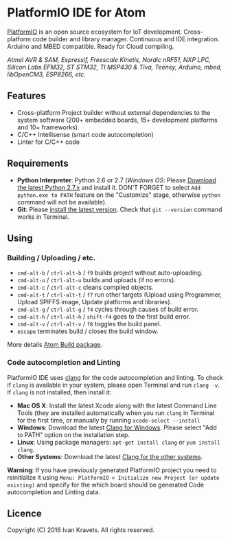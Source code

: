 # PlatformIO IDE for Atom

[PlatformIO](http://platformio.org/) is an open source ecosystem
for IoT development. Cross-platform code builder and library manager.
Continuous and IDE integration. Arduino and MBED compatible.
Ready for Cloud compiling.

*Atmel AVR & SAM, Espressif, Freescale Kinetis, Nordic nRF51, NXP LPC,
Silicon Labs EFM32, ST STM32, TI MSP430 & Tiva, Teensy, Arduino, mbed,
libOpenCM3, ESP8266, etc.*

## Features

* Cross-platform Project builder without external dependencies to the system software (200+ embedded boards, 15+ development platforms and 10+ frameworks).
* C/C++ Intellisense (smart code autocompletion)
* Linter for C/C++ code

## Requirements

* **Python Interpreter**: Python 2.6 or 2.7 (*Windows OS*: Please [Download the latest Python 2.7.x](https://www.python.org/downloads/)
  and install it. DON'T FORGET to select `Add python.exe to PATH` feature on
  the "Customize" stage, otherwise `python` command will not be available).
* **Git**: Please [install the latest version](https://git-scm.com/downloads).
  Check that `git --version` command works in Terminal.

## Using

### Building / Uploading / etc.

* `cmd-alt-b` / `ctrl-alt-b` / `f9` builds project without auto-uploading.
* `cmd-alt-u` / `ctrl-alt-u` builds and uploads (if no errors).
* `cmd-alt-c` / `ctrl-alt-c` cleans compiled objects.
* `cmd-alt-t` / `ctrl-alt-t` / `f7` run other targets (Upload using Programmer, Upload SPIFFS image, Update platforms and libraries).
* `cmd-alt-g` / `ctrl-alt-g` / `f4` cycles through causes of build error.
* `cmd-alt-h` / `ctrl-alt-h` / `shift-f4` goes to the first build error.
* `cmd-alt-v` / `ctrl-alt-v` / `f8` toggles the build panel.
* `escape` terminates build / closes the build window.

More details [Atom Build package](https://atom.io/packages/build).

### Code autocompletion and Linting

PlatformIO IDE uses [clang](http://clang.llvm.org) for the code autocompletion
and linting. To check if `clang` is available in your system, please open
Terminal and run `clang -v`. If `clang` is not installed, then install it:

- **Mac OS X**: Install the latest Xcode along with the latest Command Line Tools
  (they are installed automatically when you run `clang` in Terminal for the
  first time, or manually by running `xcode-select --install`
- **Windows**: Download the latest [Clang for Windows](http://llvm.org/releases/download.html).
  Please select "Add to PATH" option on the installation step.
- **Linux**: Using package managers: `apt-get install clang` or `yum install clang`.
- **Other Systems**: Download the latest [Clang for the other systems](http://llvm.org/releases/download.html).

**Warning**: If you have previously generated PlatformIO project you need to
reinitialize it using `Menu: PlatformIO > Initialize new Project (or update existing)`
and specify for the which board should be generated Code autocompletion and Linting data.

## Licence

Copyright (C) 2016 Ivan Kravets. All rights reserved.
